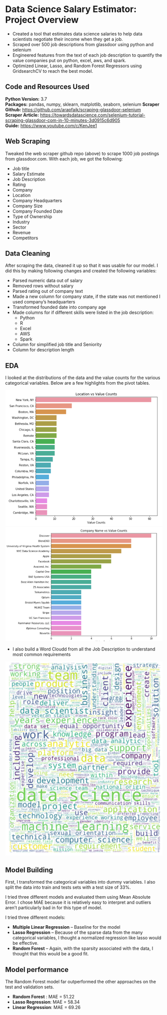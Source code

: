 # Data Science Salary Estimator: Project Overview 
* Created a tool that estimates data science salaries to help data scientists negotiate their income when they get a job.
* Scraped over 500 job descriptions from glassdoor using python and selenium
* Engineered features from the text of each job description to quantify the value companies put on python, excel, aws, and spark. 
* Optimized Linear, Lasso, and Random Forest Regressors using GridsearchCV to reach the best model. 

## Code and Resources Used 
**Python Version:** 3.7  
**Packages:** pandas, numpy, sklearn, matplotlib, seaborn, selenium 
**Scraper Github:** https://github.com/arapfaik/scraping-glassdoor-selenium  
**Scraper Article:** https://towardsdatascience.com/selenium-tutorial-scraping-glassdoor-com-in-10-minutes-3d0915c6d905  
**Guide:** https://www.youtube.com/c/KenJee1

## Web Scraping
Tweaked the web scraper github repo (above) to scrape 1000 job postings from glassdoor.com. With each job, we got the following:
*	Job title
*	Salary Estimate
*	Job Description
*	Rating
*	Company 
*	Location
*	Company Headquarters 
*	Company Size
*	Company Founded Date
*	Type of Ownership 
*	Industry
*	Sector
*	Revenue
*	Competitors 

## Data Cleaning
After scraping the data, cleaned it up so that it was usable for our model. I did this by making following changes and created the following variables:

*	Parsed numeric data out of salary 
*	Removed rows without salary 
*	Parsed rating out of company text 
*	Made a new column for company state, if the state was not mentioned I used company’s headquarters
*	Transformed founded date into company age 
*	Made columns for if different skills were listed in the job description:
    * Python  
    * R  
    * Excel  
    * AWS  
    * Spark 
*	Column for simplified job title and Seniority 
*	Column for description length 

## EDA
I looked at the distributions of the data and the value counts for the various categorical variables. Below are a few highlights from the pivot tables. 

![alt text](https://github.com/sid123github/DS_Salary_Predictor/blob/master/EDA_Images/Jobs_by_Location.PNG "Job Opportunities by State")
![alt text](https://github.com/sid123github/DS_Salary_Predictor/blob/master/EDA_Images/top_Companies.PNG "Top Hiring Companies")

* I also build a Word Cloudd from all the Job Description to understand most common requirements

![alt text](https://github.com/sid123github/DS_Salary_Predictor/blob/master/EDA_Images/WordCloud_JobDescription.PNG "Word Cloud for Job Descriptions")

## Model Building 

First, I transformed the categorical variables into dummy variables. I also split the data into train and tests sets with a test size of 33%.   

I tried three different models and evaluated them using Mean Absolute Error. I chose MAE because it is relatively easy to interpret and outliers aren’t particularly bad in for this type of model.   

I tried three different models:
*	**Multiple Linear Regression** – Baseline for the model
*	**Lasso Regression** – Because of the sparse data from the many categorical variables, I thought a normalized regression like lasso would be effective.
*	**Random Forest** – Again, with the sparsity associated with the data, I thought that this would be a good fit. 

## Model performance
The Random Forest model far outperformed the other approaches on the test and validation sets. 
*	**Random Forest** : MAE = 51.22
*	**Lasso Regression**: MAE = 58.34
*	**Linear Regression**: MAE = 69.26
